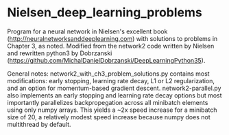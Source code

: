 # Nielsen_deep_learning_problems
Program for a neural network in Nielsen's excellent book (http://neuralnetworksanddeeplearning.com) with solutions to problems in Chapter 3, as noted.  Modified from the network2 code written by Nielsen and rewritten python3 by Dobrzanski (https://github.com/MichalDanielDobrzanski/DeepLearningPython35).

General notes: network2_with_ch3_problem_solutions.py contains most modifications: early stopping, learning rate decay, L1 or L2 regularization, and an option for momentum-based gradient descent. network2-parallel.py also implements an early stopping and learning rate decay options but most importantly parallelizes backpropegation across all minibatch elements using only numpy arrays.  This yields a ~2x speed increase for a minibatch size of 20, a relatively modest speed increase because numpy does not multithread by default.
